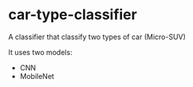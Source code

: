 # car-type-classifier
A classifier that classify two types of car (Micro-SUV)


It uses two models:
- CNN
- MobileNet

